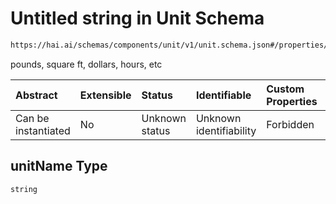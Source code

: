 # Untitled string in Unit Schema

```txt
https://hai.ai/schemas/components/unit/v1/unit.schema.json#/properties/unitName
```

pounds, square ft, dollars, hours, etc

| Abstract            | Extensible | Status         | Identifiable            | Custom Properties | Additional Properties | Access Restrictions | Defined In                                                                                     |
| :------------------ | :--------- | :------------- | :---------------------- | :---------------- | :-------------------- | :------------------ | :--------------------------------------------------------------------------------------------- |
| Can be instantiated | No         | Unknown status | Unknown identifiability | Forbidden         | Allowed               | none                | [unit.schema.json\*](../../schemas/components/unit/v1/unit.schema.json "open original schema") |

## unitName Type

`string`
